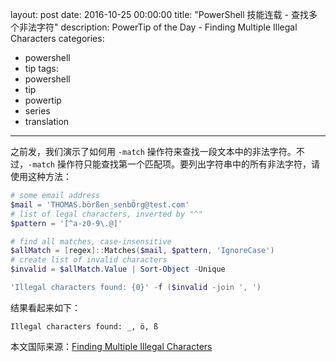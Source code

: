 ﻿layout: post
date: 2016-10-25 00:00:00
title: "PowerShell 技能连载 - 查找多个非法字符"
description: PowerTip of the Day - Finding Multiple Illegal Characters
categories:
- powershell
- tip
tags:
- powershell
- tip
- powertip
- series
- translation
---
之前发，我们演示了如何用 `-match` 操作符来查找一段文本中的非法字符。不过，`-match` 操作符只能查找第一个匹配项。要列出字符串中的所有非法字符，请使用这种方法：

```powershell
# some email address
$mail = 'THOMAS.börßen_senbÖrg@test.com'
# list of legal characters, inverted by "^"
$pattern = '[^a-z0-9\.@]'

# find all matches, case-insensitive
$allMatch = [regex]::Matches($mail, $pattern, 'IgnoreCase')
# create list of invalid characters
$invalid = $allMatch.Value | Sort-Object -Unique 

'Illegal characters found: {0}' -f ($invalid -join ', ')
```

结果看起来如下：

    Illegal characters found: _, ö, ß


<!--more-->
本文国际来源：[Finding Multiple Illegal Characters](http://community.idera.com/powershell/powertips/b/tips/posts/finding-multiple-illegal-characters-directory)
